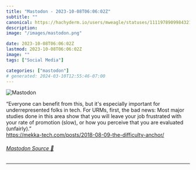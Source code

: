 ```yaml
---
title: "Mastodon - 2023-10-08T06:06:02Z"
subtitle: ""
canonical: https://hachyderm.io/users/mweagle/statuses/111197890998432185
description:
image: "/images/mastodon.png"

date: 2023-10-08T06:06:02Z
lastmod: 2023-10-08T06:06:02Z
image: ""
tags: ["Social Media"]

categories: ["mastodon"]
# generated: 2024-03-10T12:55:46-07:00
---
```

![Mastodon](/images/mastodon.png)

<p>“Everyone can benefit from this, but it&#39;s especially important for underrepresented folks in tech. For URMs, first, the bad news: Most major studies done in this area show that you will leave your job frustrated with your rate of promotion (slow), or how you perceive that you are evaluated (unfairly).”<br /><a href="https://mekka-tech.com/posts/2018-08-09-the-difficulty-anchor/" target="_blank" rel="nofollow noopener noreferrer" translate="no"><span class="invisible">https://</span><span class="ellipsis">mekka-tech.com/posts/2018-08-0</span><span class="invisible">9-the-difficulty-anchor/</span></a></p>


###### [Mastodon Source 🐘](https://hachyderm.io/@mweagle/111197890998432185)

___

